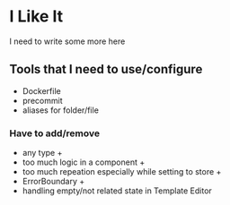 # I Like It

I need to write some more here

## Tools that I need to use/configure

- Dockerfile
- precommit
- aliases for folder/file

### Have to add/remove

- any type +
- too much logic in a component +
- too much repeation especially while setting to store +
- ErrorBoundary +
- handling empty/not related state in Template Editor
